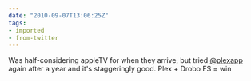 ```yaml
---
date: "2010-09-07T13:06:25Z"
tags:
- imported
- from-twitter
---
```

Was half-considering appleTV for when they arrive, but tried [@plexapp](https://twitter.com/plexapp) again after a year and it's staggeringly good. Plex + Drobo FS = win
